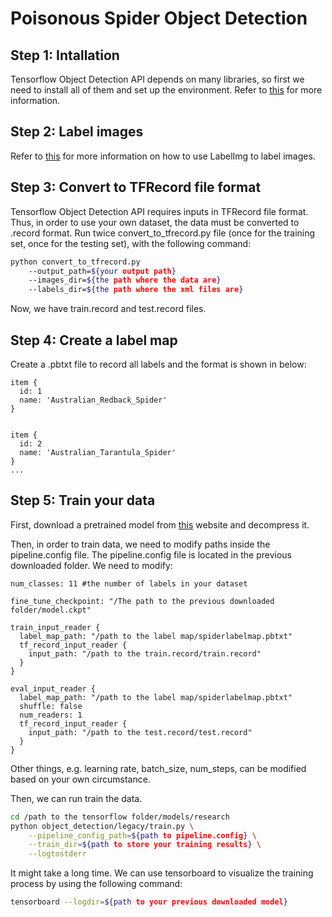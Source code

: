 # Poisonous Spider Object Detection
## Step 1: Intallation
Tensorflow Object Detection API depends on many libraries, so first we need to install all of them and set up the environment. Refer to [this](https://github.com/tensorflow/models/blob/master/research/object_detection/g3doc/installation.md) for more information.
## Step 2: Label images
Refer to [this](https://github.com/tzutalin/labelImg) for more information on how to use LabelImg to label images.
## Step 3: Convert to TFRecord file format
Tensorflow Object Detection API requires inputs in TFRecord file format. Thus, in order to use your own dataset, the data must be converted to .record format. Run twice convert_to_tfrecord.py file (once for the training set, once for the testing set), with the following command:
```bash
python convert_to_tfrecord.py 
	--output_path=${your output path} 
	--images_dir=${the path where the data are}
    --labels_dir=${the path where the xml files are}
```
Now, we have train.record and test.record files.
## Step 4: Create a label map
Create a .pbtxt file to record all labels and the format is shown in below:
```
item {
  id: 1
  name: 'Australian_Redback_Spider'
}


item {
  id: 2
  name: 'Australian_Tarantula_Spider'
}
...
```
## Step 5: Train your data
First, download a pretrained model from [this](https://github.com/tensorflow/models/blob/master/research/object_detection/g3doc/detection_model_zoo.md) website and decompress it.

Then, in order to train data, we need to modify paths inside the pipeline.config file. The pipeline.config file is located in the previous downloaded folder. We need to modify:
```
num_classes: 11 #the number of labels in your dataset
```
```
fine_tune_checkpoint: "/The path to the previous downloaded folder/model.ckpt"
```
```
train_input_reader {
  label_map_path: "/path to the label map/spiderlabelmap.pbtxt"
  tf_record_input_reader {
    input_path: "/path to the train.record/train.record"
  }
}
```
```
eval_input_reader {
  label_map_path: "/path to the label map/spiderlabelmap.pbtxt"
  shuffle: false
  num_readers: 1
  tf_record_input_reader {
    input_path: "/path to the test.record/test.record"
  }
}
```
Other things, e.g. learning rate, batch_size, num_steps, can be modified based on your own circumstance.

Then, we can run train the data.
```bash
cd /path to the tensorflow folder/models/research
python object_detection/legacy/train.py \
    --pipeline_config_path=${path to pipeline.config} \
    --train_dir=${path to store your training results} \
    --logtostderr
```
It might take a long time. We can use tensorboard to visualize the training process by using the following command:
```bash
tensorboard --logdir=${path to your previous downloaded model}
```
			


